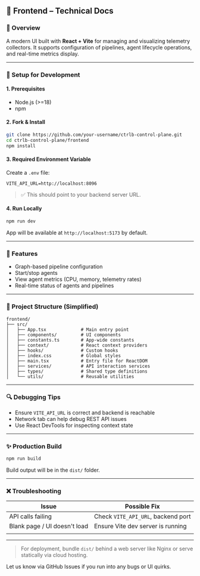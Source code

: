 ## 🎨 Frontend – Technical Docs

### 📅 Overview

A modern UI built with **React + Vite** for managing and visualizing telemetry collectors. It supports configuration of pipelines, agent lifecycle operations, and real-time metrics display.

---

### 🔧 Setup for Development

#### 1. Prerequisites

- Node.js (>=18)
- npm

#### 2. Fork & Install

```bash
git clone https://github.com/your-username/ctrlb-control-plane.git
cd ctrlb-control-plane/frontend
npm install
```

#### 3. Required Environment Variable

Create a `.env` file:

```env
VITE_API_URL=http://localhost:8096
```

> ✅ This should point to your backend server URL.

#### 4. Run Locally

```bash
npm run dev
```

App will be available at `http://localhost:5173` by default.

---

### 🔹 Features

- Graph-based pipeline configuration
- Start/stop agents
- View agent metrics (CPU, memory, telemetry rates)
- Real-time status of agents and pipelines

---

### 🚧 Project Structure (Simplified)

```
frontend/
├── src/
│   ├── App.tsx             # Main entry point
│   ├── components/         # UI components
│   ├── constants.ts        # App-wide constants
│   ├── context/            # React context providers
│   ├── hooks/              # Custom hooks
│   ├── index.css           # Global styles
│   ├── main.tsx            # Entry file for ReactDOM
│   ├── services/           # API interaction services
│   ├── types/              # Shared type definitions
│   └── utils/              # Reusable utilities
```

---

### 🔍 Debugging Tips

- Ensure `VITE_API_URL` is correct and backend is reachable
- Network tab can help debug REST API issues
- Use React DevTools for inspecting context state

---

### ✨ Production Build

```bash
npm run build
```

Build output will be in the `dist/` folder.

---

### ❌ Troubleshooting

| Issue                        | Possible Fix                       |
| ---------------------------- | ---------------------------------- |
| API calls failing            | Check `VITE_API_URL`, backend port |
| Blank page / UI doesn't load | Ensure Vite dev server is running  |
|                              |                                    |

---

> For deployment, bundle `dist/` behind a web server like Nginx or serve statically via cloud hosting.

Let us know via GitHub Issues if you run into any bugs or UI quirks.
